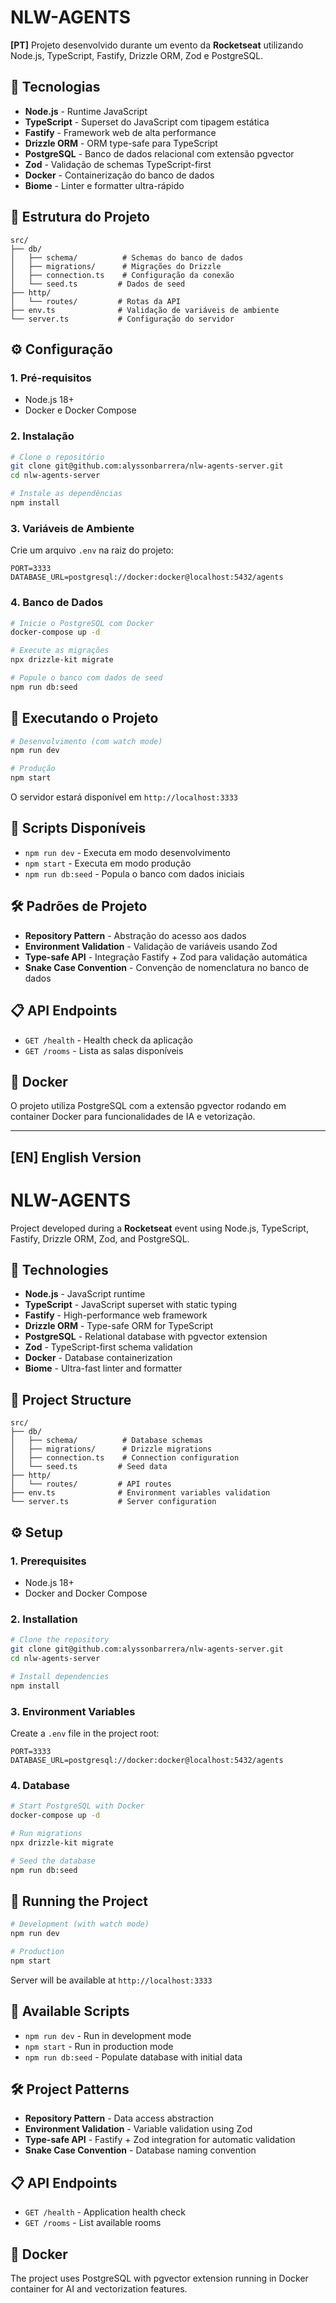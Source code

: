 # NLW-AGENTS

**[PT]** Projeto desenvolvido durante um evento da **Rocketseat** utilizando Node.js, TypeScript, Fastify, Drizzle ORM, Zod e PostgreSQL.

## 🚀 Tecnologias

- **Node.js** - Runtime JavaScript
- **TypeScript** - Superset do JavaScript com tipagem estática
- **Fastify** - Framework web de alta performance
- **Drizzle ORM** - ORM type-safe para TypeScript
- **PostgreSQL** - Banco de dados relacional com extensão pgvector
- **Zod** - Validação de schemas TypeScript-first
- **Docker** - Containerização do banco de dados
- **Biome** - Linter e formatter ultra-rápido

## 📂 Estrutura do Projeto

```
src/
├── db/
│   ├── schema/          # Schemas do banco de dados
│   ├── migrations/      # Migrações do Drizzle
│   ├── connection.ts    # Configuração da conexão
│   └── seed.ts         # Dados de seed
├── http/
│   └── routes/         # Rotas da API
├── env.ts              # Validação de variáveis de ambiente
└── server.ts           # Configuração do servidor
```

## ⚙️ Configuração

### 1. Pré-requisitos

- Node.js 18+
- Docker e Docker Compose

### 2. Instalação

```bash
# Clone o repositório
git clone git@github.com:alyssonbarrera/nlw-agents-server.git
cd nlw-agents-server

# Instale as dependências
npm install
```

### 3. Variáveis de Ambiente

Crie um arquivo `.env` na raiz do projeto:

```env
PORT=3333
DATABASE_URL=postgresql://docker:docker@localhost:5432/agents
```

### 4. Banco de Dados

```bash
# Inicie o PostgreSQL com Docker
docker-compose up -d

# Execute as migrações
npx drizzle-kit migrate

# Popule o banco com dados de seed
npm run db:seed
```

## 🏃 Executando o Projeto

```bash
# Desenvolvimento (com watch mode)
npm run dev

# Produção
npm start
```

O servidor estará disponível em `http://localhost:3333`

## 🔧 Scripts Disponíveis

- `npm run dev` - Executa em modo desenvolvimento
- `npm start` - Executa em modo produção
- `npm run db:seed` - Popula o banco com dados iniciais

## 🛠️ Padrões de Projeto

- **Repository Pattern** - Abstração do acesso aos dados
- **Environment Validation** - Validação de variáveis usando Zod
- **Type-safe API** - Integração Fastify + Zod para validação automática
- **Snake Case Convention** - Convenção de nomenclatura no banco de dados

## 📋 API Endpoints

- `GET /health` - Health check da aplicação
- `GET /rooms` - Lista as salas disponíveis

## 🐳 Docker

O projeto utiliza PostgreSQL com a extensão pgvector rodando em container Docker para funcionalidades de IA e vetorização.

---

## **[EN]** English Version

# NLW-AGENTS

Project developed during a **Rocketseat** event using Node.js, TypeScript, Fastify, Drizzle ORM, Zod, and PostgreSQL.

## 🚀 Technologies

- **Node.js** - JavaScript runtime
- **TypeScript** - JavaScript superset with static typing
- **Fastify** - High-performance web framework
- **Drizzle ORM** - Type-safe ORM for TypeScript
- **PostgreSQL** - Relational database with pgvector extension
- **Zod** - TypeScript-first schema validation
- **Docker** - Database containerization
- **Biome** - Ultra-fast linter and formatter

## 📂 Project Structure

```
src/
├── db/
│   ├── schema/          # Database schemas
│   ├── migrations/      # Drizzle migrations
│   ├── connection.ts    # Connection configuration
│   └── seed.ts         # Seed data
├── http/
│   └── routes/         # API routes
├── env.ts              # Environment variables validation
└── server.ts           # Server configuration
```

## ⚙️ Setup

### 1. Prerequisites

- Node.js 18+
- Docker and Docker Compose

### 2. Installation

```bash
# Clone the repository
git clone git@github.com:alyssonbarrera/nlw-agents-server.git
cd nlw-agents-server

# Install dependencies
npm install
```

### 3. Environment Variables

Create a `.env` file in the project root:

```env
PORT=3333
DATABASE_URL=postgresql://docker:docker@localhost:5432/agents
```

### 4. Database

```bash
# Start PostgreSQL with Docker
docker-compose up -d

# Run migrations
npx drizzle-kit migrate

# Seed the database
npm run db:seed
```

## 🏃 Running the Project

```bash
# Development (with watch mode)
npm run dev

# Production
npm start
```

Server will be available at `http://localhost:3333`

## 🔧 Available Scripts

- `npm run dev` - Run in development mode
- `npm start` - Run in production mode
- `npm run db:seed` - Populate database with initial data

## 🛠️ Project Patterns

- **Repository Pattern** - Data access abstraction
- **Environment Validation** - Variable validation using Zod
- **Type-safe API** - Fastify + Zod integration for automatic validation
- **Snake Case Convention** - Database naming convention

## 📋 API Endpoints

- `GET /health` - Application health check
- `GET /rooms` - List available rooms

## 🐳 Docker

The project uses PostgreSQL with pgvector extension running in Docker container for AI and vectorization features.
